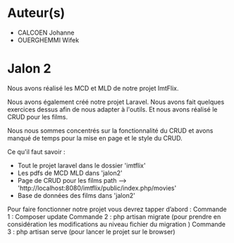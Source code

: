 # Auteur(s)
- CALCOEN Johanne
- OUERGHEMMI Wifek

# Jalon 2
Nous avons réalisé les MCD et MLD de notre projet ImtFlix. 

Nous avons également créé notre projet Laravel. Nous avons fait quelques exercices dessus afin de nous adapter à l'outils. Et nous avons réalisé le CRUD pour les films. 

Nous nous sommes concentrés sur la fonctionnalité du CRUD et avons manqué de temps pour la mise en page et le style du CRUD. 

Ce qu'il faut savoir :
- Tout le projet laravel dans le dossier 'imtflix'  
- Les pdfs de MCD MLD dans 'jalon2'
- Page de CRUD pour les films path --> 'http://localhost:8080/imtflix/public/index.php/movies'
- Base de données des films dans 'jalon2'

Pour faire fonctionner notre projet vous devrez tapper d’abord :
Commande 1 : Composer update
Commande 2 : php artisan migrate (pour prendre en considération les modifications au niveau fichier du migration )
Commande 3 : php artisan serve (pour lancer le projet sur le browser)